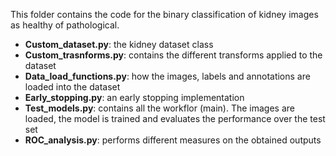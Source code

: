 This folder contains the code for the binary classification of kidney images as healthy of pathological.


* **Custom_dataset.py**: the kidney dataset class
* **Custom_trasnforms.py**: contains the different transforms applied to the dataset
* **Data_load_functions.py**: how the images, labels and annotations are loaded into the dataset
* **Early_stopping.py**: an early stopping implementation
* **Test_models.py**: contains all the workflor (main). The images are loaded, the model is trained and evaluates the performance over the test set
* **ROC_analysis.py**: performs different measures on the obtained outputs
